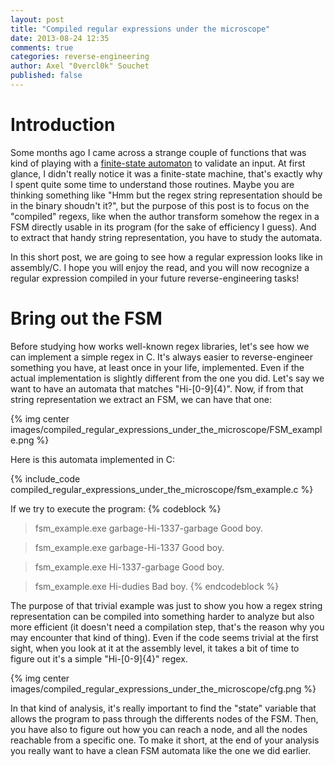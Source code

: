 ```yaml
---
layout: post
title: "Compiled regular expressions under the microscope"
date: 2013-08-24 12:35
comments: true
categories: reverse-engineering
author: Axel "0vercl0k" Souchet
published: false
---
```

# Introduction #
Some months ago I came across a strange couple of functions that was kind of playing with a [finite-state automaton](http://en.wikipedia.org/wiki/Finite-state_machine) to validate an input. At first glance, I didn't really notice it was a finite-state machine, that's exactly why I spent quite some time to understand those routines. Maybe you are thinking something like "Hmm but the regex string representation should be in the binary shoudn't it?", but the purpose of this post is to focus on the "compiled" regexs, like when the author transform somehow the regex in a FSM directly usable in its program (for the sake of efficiency I guess). And to extract that handy string representation, you have to study the automata.

In this short post, we are going to see how a regular expression looks like in assembly/C. I hope you will enjoy the read, and you will now recognize a regular expression compiled in your future reverse-engineering tasks!

# Bring out the FSM
Before studying how works well-known regex libraries, let's see how we can implement a simple regex in C. It's always easier to reverse-engineer something you have, at least once in your life, implemented. Even if the actual implementation is slightly different from the one you did.
Let's say we want to have an automata that matches "Hi-[0-9]{4}". Now, if from that string representation we extract an FSM, we can have that one:

{% img center images/compiled_regular_expressions_under_the_microscope/FSM_example.png %}

Here is this automata implemented in C:

{% include_code compiled_regular_expressions_under_the_microscope/fsm_example.c %}

If we try to execute the program:
{% codeblock %}
> fsm_example.exe garbage-Hi-1337-garbage
Good boy.

> fsm_example.exe garbage-Hi-1337
Good boy.

> fsm_example.exe Hi-1337-garbage
Good boy.

> fsm_example.exe Hi-dudies
Bad boy.
{% endcodeblock %}

The purpose of that trivial example was just to show you how a regex string representation can be compiled into something harder to analyze but also more efficient (it doesn't need a compilation step, that's the reason why you may encounter that kind of thing). Even if the code seems trivial at the first sight, when you look at it at the assembly level, it takes a bit of time to figure out it's a simple "Hi-[0-9]{4}" regex.

{% img center images/compiled_regular_expressions_under_the_microscope/cfg.png %}

In that kind of analysis, it's really important to find the "state" variable that allows the program to pass through the differents nodes of the FSM. Then, you have also to figure out how you can reach a node, and all the nodes reachable from a specific one. To make it short, at the end of your analysis you really want to have a clean FSM automata like the one we did earlier.
